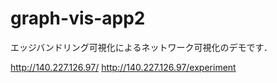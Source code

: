 # graph-vis-app2

エッジバンドリング可視化によるネットワーク可視化のデモです．

http://140.227.126.97/
http://140.227.126.97/experiment
